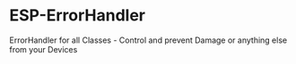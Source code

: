 # ESP-ErrorHandler
ErrorHandler for all Classes - Control and prevent Damage or anything else from your Devices
